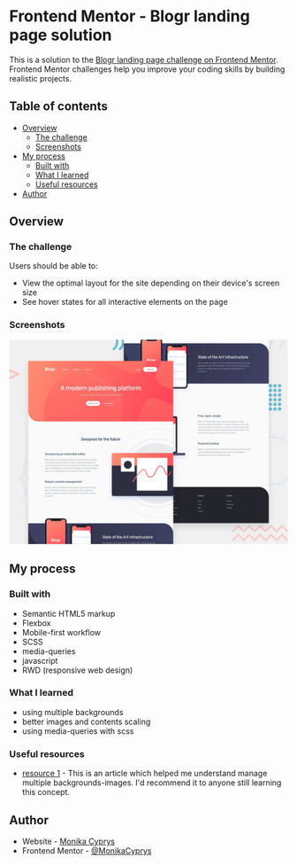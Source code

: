# Frontend Mentor - Blogr landing page solution

This is a solution to the [Blogr landing page challenge on Frontend Mentor](https://www.frontendmentor.io/challenges/blogr-landing-page-EX2RLAApP). Frontend Mentor challenges help you improve your coding skills by building realistic projects. 

## Table of contents

- [Overview](#overview)
  - [The challenge](#the-challenge)
  - [Screenshots](#screenshots)
- [My process](#my-process)
  - [Built with](#built-with)
  - [What I learned](#what-i-learned)
  - [Useful resources](#useful-resources)
- [Author](#author)
## Overview

### The challenge

Users should be able to:

- View the optimal layout for the site depending on their device's screen size
- See hover states for all interactive elements on the page

### Screenshots

![desktop preview](/design/desktop-preview.jpg?raw=true&sanitize=true "desktop preview")

## My process

### Built with

- Semantic HTML5 markup
- Flexbox
- Mobile-first workflow
- SCSS
- media-queries
- javascript
- RWD (responsive web design)

### What I learned

- using multiple backgrounds
- better images and contents scaling
- using media-queries with scss 

### Useful resources

- [resource 1](https://developer.mozilla.org/en-US/docs/Web/CSS/CSS_Backgrounds_and_Borders/Using_multiple_backgrounds) - This is an article which helped me understand manage multiple backgrounds-images. I'd recommend it to anyone still learning this concept.

## Author

- Website - [Monika Cyprys](https://monikacyprys.github.io/Blogr-landing-page/)
- Frontend Mentor - [@MonikaCyprys](https://www.frontendmentor.io/profile/MonikaCyprys)
